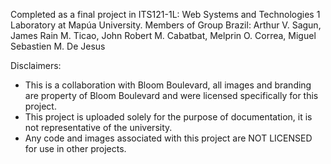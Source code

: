 Completed as a final project in ITS121-1L: Web Systems and Technologies 1 Laboratory at Mapúa University.
Members of Group Brazil: Arthur V. Sagun, James Rain M. Ticao, John Robert M. Cabatbat, Melprin O. Correa, Miguel Sebastien M. De Jesus

Disclaimers:
- This is a collaboration with Bloom Boulevard, all images and branding are property of Bloom Boulevard and were licensed specifically for this project.
- This project is uploaded solely for the purpose of documentation, it is not representative of the university.
- Any code and images associated with this project are NOT LICENSED for use in other projects.
